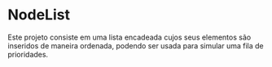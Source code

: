 # NodeList
Este projeto consiste em uma lista encadeada cujos seus elementos são inseridos de maneira ordenada, podendo ser usada para simular uma fila de prioridades.
